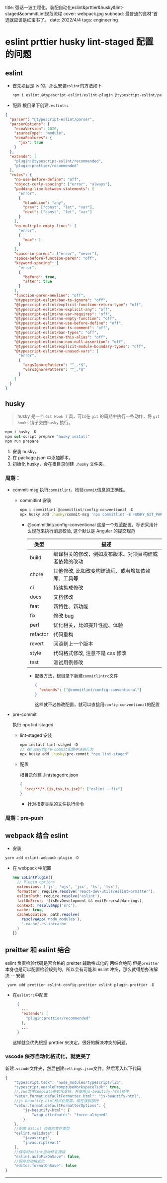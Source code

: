 <describe>
  title: 强话一波工程化，装配自动化eslint&prttier&husky&lint-staged&commitLint规范流程
  cover: webpack.jpg
  subhead: 最普通的食材”首选就应该是红宝书了。 
  date: 2022/4/4 
  tags: engineering
</describe>

# eslint prttier husky lint-staged 配置的问题

## eslint

- 首先项目是 ts 的，那么安装`eslint`的方法如下
  ```js
  npm i eslint @typescript-eslint/eslint-plugin @typescript-eslint/parser -D
  ```
- 配置
  根目录下创建`.eslintrc`

```json
{
  "parser": "@typescript-eslint/parser",
  "parserOptions": {
    "ecmaVersion": 2020,
    "sourceType": "module",
    "ecmaFeatures": {
      "jsx": true
    }
  },
  "extends": [
    "plugin:@typescript-eslint/recommended",
    "plugin:prettier/recommended"
  ],
  "rules": {
    "no-use-before-define": "off",
    "object-curly-spacing": ["error", "always"],
    "padding-line-between-statements": [
      "error",
      {
        "blankLine": "any",
        "prev": ["const", "let", "var"],
        "next": ["const", "let", "var"]
      }
    ],
    "no-multiple-empty-lines": [
      "error",
      {
        "max": 1
      }
    ],
    "space-in-parens": ["error", "never"],
    "space-before-function-paren": "off",
    "keyword-spacing": [
      "error",
      {
        "before": true,
        "after": true
      }
    ],
    "function-paren-newline": "off",
    "@typescript-eslint/ban-ts-ignore": "off",
    "@typescript-eslint/explicit-function-return-type": "off",
    "@typescript-eslint/no-explicit-any": "off",
    "@typescript-eslint/no-var-requires": "off",
    "@typescript-eslint/no-empty-function": "off",
    "@typescript-eslint/no-use-before-define": "off",
    "@typescript-eslint/ban-ts-comment": "off",
    "@typescript-eslint/ban-types": "off",
    "@typescript-eslint/no-this-alias": "off",
    "@typescript-eslint/no-non-null-assertion": "off",
    "@typescript-eslint/explicit-module-boundary-types": "off",
    "@typescript-eslint/no-unused-vars": [
      "error",
      {
        "argsIgnorePattern": "^_.*$",
        "varsIgnorePattern": "^_.*$"
      }
    ]
  }
}
```

## husky

> husky 是一个 `Git Hook` 工具，可以在 `git` 的周期中执行一些动作，将 `git hooks` 钩子交由`husky` 执行。

```js
npm i husky -D
npm set-script prepare "husky install"
npm run prepare
```

1. 安装 husky。
2. 在 package.json 中添加脚本。
3. 初始化 husky，会在根目录创建 `.husky` 文件夹。

### 周期：

- commit-msg
  执行`commitlint`，检验`commit`信息的正确性。

  - commitlint 安装

    ```js
    npm i commitlint @commitlint/config-conventional -D
    npx husky add .husky/commit-msg 'npx commitlint -E HUSKY_GIT_PARAMS'
    ```

    - @commitlint/config-conventional 这是一个规范配置，标识采用什么规范来执行消息校验, 这个默认是 Angular 的提交规范

      | 类型     | 描述                                                   |
      | -------- | ------------------------------------------------------ |
      | build    | 编译相关的修改，例如发布版本、对项目构建或者依赖的改动 |
      | chore    | 其他修改, 比如改变构建流程、或者增加依赖库、工具等     |
      | ci       | 持续集成修改                                           |
      | docs     | 文档修改                                               |
      | feat     | 新特性、新功能                                         |
      | fix      | 修改 bug                                               |
      | perf     | 优化相关，比如提升性能、体验                           |
      | refactor | 代码重构                                               |
      | revert   | 回滚到上一个版本                                       |
      | style    | 代码格式修改, 注意不是 css 修改                        |
      | test     | 测试用例修改                                           |

      - 配置方法，根目录下新建`commitlintrc`文件

        ```json
        {
          "extends": ["@commitlint/config-conventional"]
        }
        ```

        这样就不必修改配置，就可以直接用`config-conventional`的配置

- pre-commit

  执行 npx lint-staged

  - lint-staged 安装

    ```js
    npm install lint-staged -D
    // 在husky的pre-commit配置中注册行为
    npx husky add .husky/pre-commit "npx lint-staged"
    ```

  - 配置

    根目录创建 .lintstagedrc.json

    ```json
    {
      "src/**/*.{js,tsx,ts,jsx}": ["eslint --fix"]
    }
    ```

    - 针对指定类型的文件执行命令

### 周期：pre-push

## webpack 结合 eslint

- 安装

```js
yarn add eslint-webpack-plugin -D
```

- 在 webpack 中配置
  ```js
  new ESLintPlugin({
    // Plugin options
    extensions: ['js', 'mjs', 'jsx', 'ts', 'tsx'],
    formatter: require.resolve('react-dev-utils/eslintFormatter'),
    eslintPath: require.resolve('eslint'),
    failOnError: !(isEnvDevelopment && emitErrorsAsWarnings),
    context: resolveApp('src'),
    cache: true,
    cacheLocation: path.resolve(
      resolveApp('node_modules'),
      '.cache/.eslintcache'
    )
  })
  ```

## preitter 和 eslint 结合

eslint 负责检验代码是否合格的
preitter 辅助格式化的
两结合绝配
但是`preitter`本身也是可以配置检验规则的，所以会有可能和 eslint 冲突，那么就得想办法解决
-- 安装

```js
 yarn add prettier eslint-config-prettier eslint-plugin-prettier -D
```

- 在`eslintrc`中配置
  ```json
    {
      ...
      "extends": [
        "plugin:prettier/recommended"
      ],
      ...
    }
  ```
  这样就会优先根据 prettier 来决定，很好的解决冲突的问题。

### vscode 保存自动化格式化，就更美了

新建`.vscode`文件夹，然后创建`settings.json`文件，然后写入以下代码

```js
{
    "typescript.tsdk": "node_modules/typescript/lib",
    "typescript.enablePromptUseWorkspaceTsdk": true,
    //.vue文件template格式化支持，并使用js-beautify-html插件
    "vetur.format.defaultFormatter.html": "js-beautify-html",
    //js-beautify-html格式化配置，属性强制换行
    "vetur.format.defaultFormatterOptions": {
        "js-beautify-html": {
            "wrap_attributes": "force-aligned"
        }
    },
    //配置 ESLint 检查的文件类型
    "eslint.validate": [
        "javascript",
        "javascriptreact"
    ],
    //保存时eslint自动修复错误
    "eslint.autoFixOnSave": false,
    //保存自动格式化
    "editor.formatOnSave": false
}
```

---
